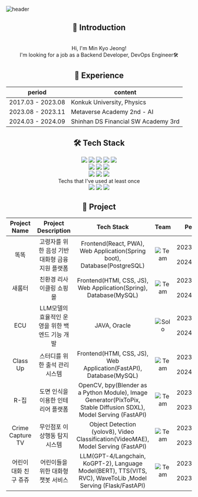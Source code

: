 ![header](https://capsule-render.vercel.app/api?type=venom&color=auto&height=300&section=header&text=Minkyo%20Jeong&fontSize=70)

<div align="center">

## 👋 Introduction 
<div>
    <br>
   Hi, I'm Min Kyo Jeong!
    <br>
   I'm looking for a job as a Backend Developer, DevOps Engineer🛠 <br>
</div>

## 📆 Experience
| period | content |
| ------- | ------- |
| 2017.03 - 2023.08 | Konkuk University, Physics |
| 2023.08 - 2023.11 | Metaverse Academy 2nd - AI |
| 2024.03 - 2024.09 | Shinhan DS Financial SW Academy 3rd |

## 🛠 Tech Stack
<div>
    <img src="https://img.shields.io/badge/Python-3776AB?style=flat-square&logo=Python&logoColor=white"/>
    <img src="https://img.shields.io/badge/Java-007396?style=flat-square&logo=coffeescript&logoColor=white"/>
    <img src="https://img.shields.io/badge/Spring-6DB33F?style=flat-square&logo=Spring&logoColor=white"/>
    <img src="https://img.shields.io/badge/Spring_Boot-6DB33F?style=flat-square&logo=SpringBoot&logoColor=white"/>
    <img src="https://img.shields.io/badge/FastAPI-009688?style=flat-square&logo=FastAPI&logoColor=white"/>
</div>
<div>
    <img src="https://img.shields.io/badge/Oracle-F80000?style=flat-square&logo=Oracle&logoColor=white"/>
    <img src="https://img.shields.io/badge/MySQL-4479A1?style=flat-square&logo=MySQL&logoColor=white"/>
    <img src="https://img.shields.io/badge/PostgreSQL-336791?style=flat-square&logo=PostgreSQL&logoColor=white"/>
</div>
<div>
    <img src="https://img.shields.io/badge/Docker-2496ED?style=flat-square&logo=Docker&logoColor=white"/>
    <img src="https://img.shields.io/badge/Git-F05032?style=flat-square&logo=Git&logoColor=white"/>
    <img src="https://img.shields.io/badge/GitHub-181717?style=flat-square&logo=GitHub&logoColor=white"/>
</div>
<div>
    Techs that I've used at least once<br>
   <img src="https://img.shields.io/badge/Kubernetes-326CE5?style=flat-square&logo=Kubernetes&logoColor=white"/>
   <img src="https://img.shields.io/badge/Jenkins-D24939?style=flat-square&logo=Jenkins&logoColor=white"/>
   <img src="https://img.shields.io/badge/Tekton-F46A2A?style=flat-square&logo=Tekton&logoColor=white"/>
</div>

## 📃 Project

|Project Name|Project Description|Tech Stack|Team|Period|Link|
|:---:|:---:|:---:|:---:|:---:|:---:|
| 똑똑 | 고령자를 위한 음성 기반 대화형 금융 지원 플랫폼 | Frontend(React, PWA), Web Application(Spring boot), Database(PostgreSQL) | ![Team](https://img.shields.io/badge/Team-red) | 2023/07/24 ~ 2024/09/11 | [Repo👉](https://github.com/MinkyoDev/knock-knock)|
| 새롬터 | 친환경 리사이클링 쇼핑몰 | Frontend(HTMl, CSS, JS), Web Application(Spring), Database(MySQL) | ![Team](https://img.shields.io/badge/Team-red) | 2023/05/27 ~ 2024/07/09 | [Repo👉](https://github.com/MinkyoDev/saerom-teo)|
| ECU | LLM모델의 효율적인 운영을 위한 백엔드 기능 개발 | JAVA, Oracle | ![Solo](https://img.shields.io/badge/Solo-blue) | 2023/04/08 ~ 2024/04/15 | [Repo👉](https://github.com/MinkyoDev/efficient-chatbot-use)|
| Class Up | 스터디를 위한 출석 관리 시스템 | Frontend(HTMl, CSS, JS), Web Application(FastAPI), Database(MySQL) | ![Team](https://img.shields.io/badge/Team-red) | 2023/12/14 ~ 2024/01/16 | [Repo👉](https://github.com/MinkyoJeong1/Class-Up)|
| R-집 | 도면 인식을 이용한 인테리어 플랫폼 | OpenCV, bpy(Blender as a Python Module), Image Generator(PixToPix, Stable Diffusion SDXL), Model Serving (FastAPI) | ![Team](https://img.shields.io/badge/Team-red) | 2023/10/06 ~ 2023/11/30 | [Repo👉](https://github.com/MinkyoJeong1/R-zipp)|
| Crime Capture TV | 무인점포 이상행동 탐지 시스템 | Object Detection (yolov8), Video Classification(VideoMAE), Model Serving (FastAPI) | ![Team](https://img.shields.io/badge/Team-red) | 2023/09/04 ~ 2023/09/27 | [Repo👉](https://github.com/MinkyoJeong1/Crime-capture-tv)|
| 어린이 대화 친구 쥬쥬 | 어린이들을 위한 대화형 챗봇 서비스 | LLM(GPT-4/Langchain, KoGPT-2), Language Model(BERT), TTS(VITS, RVC), WaveToLib ,Model Serving (Flask/FastAPI) | ![Team](https://img.shields.io/badge/Team-red) | 2023/08/07 ~ 2023/08/28 | [Repo👉](https://github.com/MinkyoJeong1/JUJU)|

